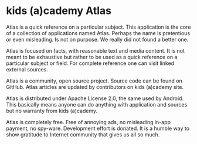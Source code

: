 # kids (a)cademy Atlas

Atlas is a quick reference on a particular subject. This application is the core of a collection of applications named Atlas. Perhaps the name is pretentious or even misleading. Is not on purpose. We really did not found a better one.

Atlas is focused on facts, with reasonable text and media content. It is not meant to be exhaustive but rather to be used as a quick reference on a particular subject or field. For complete reference one can visit linked external sources.

Atlas is a community, open source project. Source code can be found on GitHub. Atlas articles are updated by contributors on kids (a)cademy site.

Atlas is distributed under Apache License 2.0, the same used by Android. This basically means anyone can do anything with application and sources but no warranty from kids (a)cademy.

Atlas is completely free. Free of annoying ads, no misleading in-app payment, no spy-ware. Development effort is donated. It is a humble way to show gratitude to Internet community that gives us all so much.
